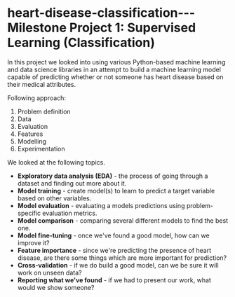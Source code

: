 # heart-disease-classification--- Milestone Project 1: Supervised Learning (Classification)
In this project we looked into using various Python-based machine learning and data science libraries in an attempt to build a machine learning model capable of predicting whether or not someone has heart disease based on their medical attributes.

Following approach:

1. Problem definition
2. Data
3. Evaluation
4. Features
5. Modelling
6. Experimentation

We looked at the following topics.
* **Exploratory data analysis (EDA)** - the process of going through a dataset and finding out more about it.
* **Model training** - create model(s) to learn to predict a target variable based on other variables.
* **Model evaluation** - evaluating a models predictions using problem-specific evaluation metrics. 
* **Model comparison** - comparing several different models to find the best one.
* **Model fine-tuning** - once we've found a good model, how can we improve it?
* **Feature importance** - since we're predicting the presence of heart disease, are there some things which are more important for prediction?
* **Cross-validation** - if we do build a good model, can we be sure it will work on unseen data?
* **Reporting what we've found** - if we had to present our work, what would we show someone?
